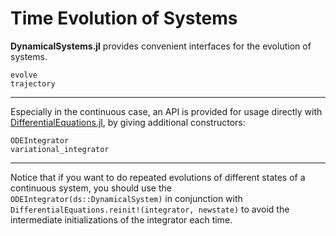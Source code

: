 # Time Evolution of Systems
**DynamicalSystems.jl** provides convenient interfaces for the evolution of systems.
```@docs
evolve
trajectory
```
---
Especially in the continuous case, an API is provided for usage directly with [DifferentialEquations.jl](https://github.com/JuliaDiffEq/DifferentialEquations.jl), by giving additional constructors:
```@docs
ODEIntegrator
variational_integrator
```
---
Notice that if you want to do repeated evolutions of different states of a
continuous system,
you should use the
`ODEIntegrator(ds::DynamicalSystem)` in conjunction with `DifferentialEquations.reinit!(integrator, newstate)` to avoid the intermediate initializations of the integrator each time.
